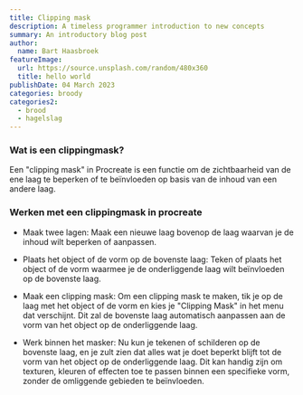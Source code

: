 ```yaml
---
title: Clipping mask
description: A timeless programmer introduction to new concepts
summary: An introductory blog post
author:
  name: Bart Haasbroek
featureImage:
  url: https://source.unsplash.com/random/480x360
  title: hello world
publishDate: 04 March 2023
categories: broody
categories2:
  - brood
  - hagelslag
---
```


### Wat is een clippingmask?

Een "clipping mask" in Procreate is een functie om de zichtbaarheid van de ene laag te beperken of te beïnvloeden op basis van de inhoud van een andere laag.

### Werken met een clippingmask in procreate

- Maak twee lagen: Maak een nieuwe laag bovenop de laag waarvan je de inhoud wilt beperken of aanpassen.

- Plaats het object of de vorm op de bovenste laag: Teken of plaats het object of de vorm waarmee je de onderliggende laag wilt beïnvloeden op de bovenste laag.

- Maak een clipping mask: Om een clipping mask te maken, tik je op de laag met het object of de vorm en kies je "Clipping Mask" in het menu dat verschijnt. Dit zal de bovenste laag automatisch aanpassen aan de vorm van het object op de onderliggende laag.

- Werk binnen het masker: Nu kun je tekenen of schilderen op de bovenste laag, en je zult zien dat alles wat je doet beperkt blijft tot de vorm van het object op de onderliggende laag. Dit kan handig zijn om texturen, kleuren of effecten toe te passen binnen een specifieke vorm, zonder de omliggende gebieden te beïnvloeden.